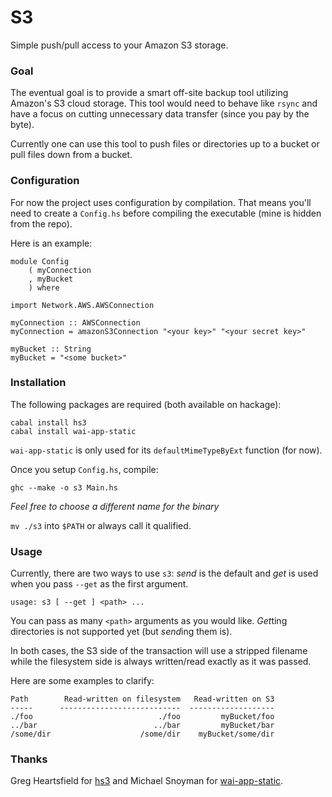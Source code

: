 # S3

Simple push/pull access to your Amazon S3 storage.

### Goal

The eventual goal is to provide a smart off-site backup tool utilizing 
Amazon's S3 cloud storage. This tool would need to behave like `rsync` 
and have a focus on cutting unnecessary data transfer (since you pay by 
the byte).

Currently one can use this tool to push files or directories up to a 
bucket or pull files down from a bucket.

### Configuration

For now the project uses configuration by compilation. That means you'll 
need to create a `Config.hs` before compiling the executable (mine is 
hidden from the repo).

Here is an example:

~~~ { .haskell }
module Config
    ( myConnection
    , myBucket
    ) where

import Network.AWS.AWSConnection

myConnection :: AWSConnection
myConnection = amazonS3Connection "<your key>" "<your secret key>"

myBucket :: String
myBucket = "<some bucket>"
~~~

### Installation

The following packages are required (both available on hackage):

~~~ 
cabal install hs3
cabal install wai-app-static
~~~

`wai-app-static` is only used for its `defaultMimeTypeByExt` function 
(for now).

Once you setup `Config.hs`, compile:

~~~ 
ghc --make -o s3 Main.hs
~~~

*Feel free to choose a different name for the binary*

`mv ./s3` into `$PATH` or always call it qualified.

### Usage

Currently, there are two ways to use `s3`: *send* is the default and 
*get* is used when you pass `--get` as the first argument.

~~~ 
usage: s3 [ --get ] <path> ...
~~~

You can pass as many `<path>` arguments as you would like. *Get*ting 
directories is not supported yet (but *send*ing them is).

In both cases, the S3 side of the transaction will use a stripped 
filename while the filesystem side is always written/read exactly as it 
was passed.

Here are some examples to clarify:

~~~ 
Path        Read-written on filesystem   Read-written on S3
-----      ---------------------------  -------------------
./foo                            ./foo         myBucket/foo
../bar                          ../bar         myBucket/bar
/some/dir                    /some/dir    myBucket/some/dir
~~~

### Thanks

Greg Heartsfield for [hs3][] and Michael Snoyman for [wai-app-static][].

[hs3]:            http://hackage.haskell.org/package/hs3
[wai-app-static]: http://hackage.haskell.org/package/wai-app-static
